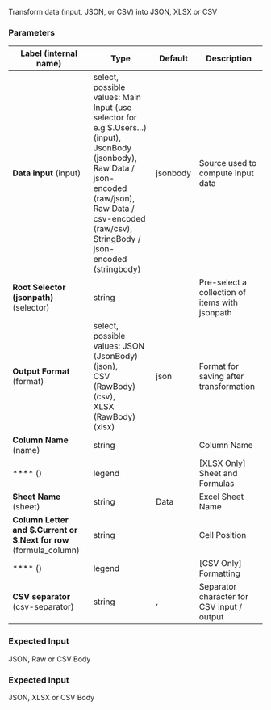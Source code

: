 
 Transform data (input, JSON, or CSV) into JSON, XLSX or CSV

### Parameters
|Label (internal name)|Type|Default|Description|
|---|---|---|---|
|**Data input** (input)|select, possible values: Main Input (use selector for e.g $.Users...) (input),<br/>JsonBody (jsonbody),<br/>Raw Data / json-encoded (raw/json),<br/>Raw Data / csv-encoded (raw/csv),<br/>StringBody / json-encoded (stringbody)|jsonbody|Source used to compute input data|
|**Root Selector (jsonpath)** (selector)|string|<no value>|Pre-select a collection of items with jsonpath|
|**Output Format** (format)|select, possible values: JSON (JsonBody) (json),<br/>CSV (RawBody) (csv),<br/>XLSX (RawBody) (xlsx)|json|Format for saving after transformation|
|**Column Name** (name)|string|<no value>|Column Name|
|**** ()|legend|<no value>|[XLSX Only] Sheet and Formulas|
|**Sheet Name** (sheet)|string|Data|Excel Sheet Name|
|**Column Letter and $.Current or $.Next for row** (formula_column)|string|<no value>|Cell Position|
|**** ()|legend|<no value>|[CSV Only] Formatting|
|**CSV separator** (csv-separator)|string|,|Separator character for CSV input / output|



### Expected Input
JSON, Raw or CSV Body


### Expected Input
JSON, XLSX or CSV Body



